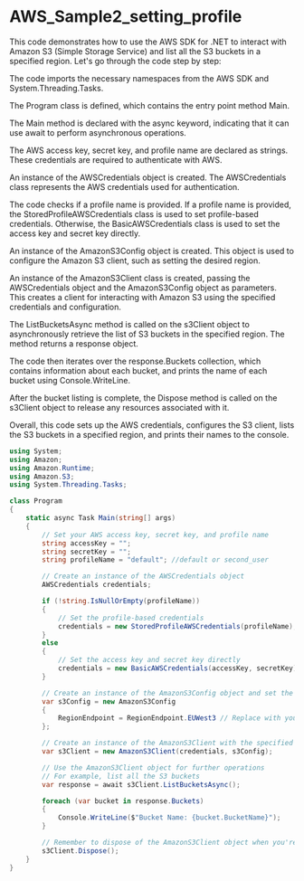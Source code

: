 # AWS_Sample2_setting_profile

This code demonstrates how to use the AWS SDK for .NET to interact with Amazon S3 (Simple Storage Service) and list all the S3 buckets in a specified region. Let's go through the code step by step:

The code imports the necessary namespaces from the AWS SDK and System.Threading.Tasks.

The Program class is defined, which contains the entry point method Main.

The Main method is declared with the async keyword, indicating that it can use await to perform asynchronous operations.

The AWS access key, secret key, and profile name are declared as strings. These credentials are required to authenticate with AWS.

An instance of the AWSCredentials object is created. The AWSCredentials class represents the AWS credentials used for authentication.

The code checks if a profile name is provided. If a profile name is provided, the StoredProfileAWSCredentials class is used to set profile-based credentials. Otherwise, the BasicAWSCredentials class is used to set the access key and secret key directly.

An instance of the AmazonS3Config object is created. This object is used to configure the Amazon S3 client, such as setting the desired region.

An instance of the AmazonS3Client class is created, passing the AWSCredentials object and the AmazonS3Config object as parameters. This creates a client for interacting with Amazon S3 using the specified credentials and configuration.

The ListBucketsAsync method is called on the s3Client object to asynchronously retrieve the list of S3 buckets in the specified region. The method returns a response object.

The code then iterates over the response.Buckets collection, which contains information about each bucket, and prints the name of each bucket using Console.WriteLine.

After the bucket listing is complete, the Dispose method is called on the s3Client object to release any resources associated with it.

Overall, this code sets up the AWS credentials, configures the S3 client, lists the S3 buckets in a specified region, and prints their names to the console.

```csharp
using System;
using Amazon;
using Amazon.Runtime;
using Amazon.S3;
using System.Threading.Tasks;

class Program
{
    static async Task Main(string[] args)
    {
        // Set your AWS access key, secret key, and profile name
        string accessKey = "";
        string secretKey = "";
        string profileName = "default"; //default or second_user

        // Create an instance of the AWSCredentials object
        AWSCredentials credentials;

        if (!string.IsNullOrEmpty(profileName))
        {
            // Set the profile-based credentials
            credentials = new StoredProfileAWSCredentials(profileName);
        }
        else
        {
            // Set the access key and secret key directly
            credentials = new BasicAWSCredentials(accessKey, secretKey);
        }

        // Create an instance of the AmazonS3Config object and set the region
        var s3Config = new AmazonS3Config
        {
            RegionEndpoint = RegionEndpoint.EUWest3 // Replace with your desired region
        };

        // Create an instance of the AmazonS3Client with the specified credentials and configuration
        var s3Client = new AmazonS3Client(credentials, s3Config);

        // Use the AmazonS3Client object for further operations
        // For example, list all the S3 buckets
        var response = await s3Client.ListBucketsAsync();

        foreach (var bucket in response.Buckets)
        {
            Console.WriteLine($"Bucket Name: {bucket.BucketName}");
        }

        // Remember to dispose of the AmazonS3Client object when you're done
        s3Client.Dispose();
    }
}
```
